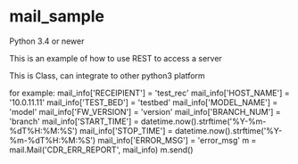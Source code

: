 # mail_sample


Python 3.4 or newer

This is an example of how to use REST to access a server

This is Class, can integrate to other python3 platform

for example:
	mail_info['RECEIPIENT'] = 'test_rec'
	mail_info['HOST_NAME'] = '10.0.11.11'
	mail_info['TEST_BED'] = 'testbed'
	mail_info['MODEL_NAME'] = 'model'
	mail_info['FW_VERSION'] = 'version'
	mail_info['BRANCH_NUM'] = 'branch'
	mail_info['START_TIME'] = datetime.now().strftime('%Y-%m-%dT%H:%M:%S')
	mail_info['STOP_TIME'] = datetime.now().strftime('%Y-%m-%dT%H:%M:%S')
	mail_info['ERROR_MSG'] = 'error_msg'
	m = mail.Mail('CDR_ERR_REPORT', mail_info)
	m.send()
